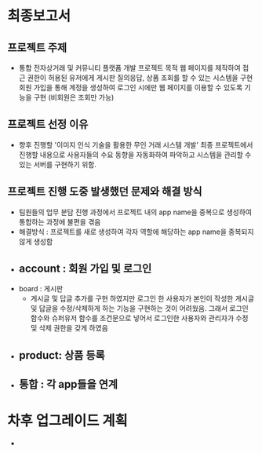 # 최종보고서
## 프로젝트 주제
- 통합 전자상거래 및 커뮤니티 플랫폼 개발
프로젝트 목적
웹 페이지를 제작하여 접근 권한이 허용된 유저에게 게시판 질의응답, 상품 조회를 할 수 있는 시스템을 구현
회원 가입을 통해 계정을 생성하여 로그인 시에만 웹 페이지를 이용할 수 있도록 기능을 구현 (비회원은 조회만 가능)
## 프로젝트 선정 이유
- 향후 진행할 '이미지 인식 기술을 활용한 무인 거래 시스템 개발' 최종 프로젝트에서 진행할 내용으로 사용자들의 수요 동향을 자동화하여 파악하고 시스템을 관리할 수 있는 서버를 구현하기 위함.
## 프로젝트 진행 도중 발생했던 문제와 해결 방식
- 팀원들의 업무 분담 진행 과정에서 프로젝트 내의 app name을 중복으로 생성하여 통합하는 과정에 불편을 겪음
- 해결방식 : 프로젝트를 새로 생성하여 각자 역할에 해당하는 app name을 중복되지 않게 생성함
- account : 회원 가입 및 로그인
    - 
- board : 게시판
    - 게시글 및 답글 추가를 구현 하였지만 로그인 한 사용자가 본인이 작성한 게시글 및 답글을 수정/삭제하게 하는 기능을 구현하는 것이 어려웠음. 그래서 로그인 함수와 슈퍼유저 함수를 조건문으로 넣어서 로그인한 사용자와 관리자가 수정 및 삭제 권한을 갖게 하였음
- product: 상품 등록
    - 
- 통합 : 각 app들을 연계
    - 
# 차후 업그레이드 계획
- 